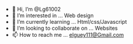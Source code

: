 - 👋 Hi, I’m @Lg61002
- 👀 I’m interested in ... Web design
- 🌱 I’m currently learning ... Html/css/Javascript
- 💞️ I’m looking to collaborate on ... Websites
- 📫 How to reach me ... elguey111@Gmail.com

<!---
Lg61002/Lg61002 is a ✨ special ✨ repository because its `README.md` (this file) appears on your GitHub profile.
You can click the Preview link to take a look at your changes.
--->
